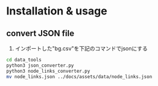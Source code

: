 
# Installation & usage

## convert JSON file

1. インポートした"bg.csv"を下記のコマンドでjsonにする

```sh
cd data_tools
python3 json_converter.py
python3 node_links_converter.py
mv node_links.json ../docs/assets/data/node_links.json
```
